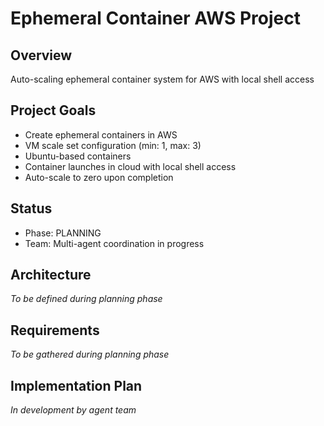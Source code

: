 # Ephemeral Container AWS Project

## Overview
Auto-scaling ephemeral container system for AWS with local shell access

## Project Goals
- Create ephemeral containers in AWS
- VM scale set configuration (min: 1, max: 3)
- Ubuntu-based containers
- Container launches in cloud with local shell access
- Auto-scale to zero upon completion

## Status
- Phase: PLANNING
- Team: Multi-agent coordination in progress

## Architecture
*To be defined during planning phase*

## Requirements
*To be gathered during planning phase*

## Implementation Plan
*In development by agent team*
